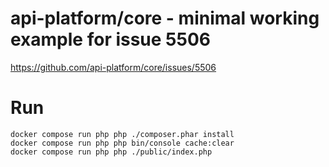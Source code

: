# api-platform/core - minimal working example for issue 5506
https://github.com/api-platform/core/issues/5506

# Run
```shell
docker compose run php php ./composer.phar install
docker compose run php php bin/console cache:clear
docker compose run php php ./public/index.php
```
